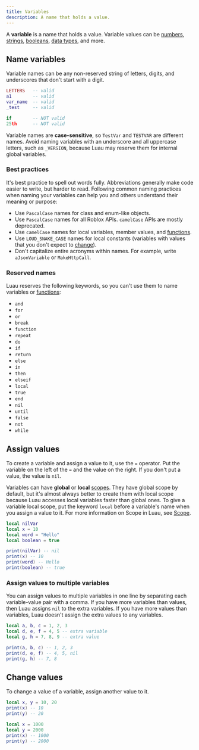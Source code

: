```yaml
---
title: Variables
description: A name that holds a value.
---
```


A **variable** is a name that holds a value. Variable values can be [numbers](./numbers.md), [strings](./strings.md), [booleans](./booleans.md), [data types](/reference/engine/datatypes), and more.

## Name variables

Variable names can be any non-reserved string of letters, digits, and underscores that don't start with a digit.

```lua
LETTERS   -- valid
a1        -- valid
var_name  -- valid
_test     -- valid

if        -- NOT valid
25th      -- NOT valid
```

Variable names are **case-sensitive**, so `TestVar` and `TESTVAR` are different names. Avoid naming variables with an underscore and all uppercase letters, such as `_VERSION`, because Luau may reserve them for internal global variables.

### Best practices

It's best practice to spell out words fully. Abbreviations generally make code easier to write, but harder to read. Following common naming practices when naming your variables can help you and others understand their meaning or purpose:

- Use `PascalCase` names for class and enum-like objects.
- Use `PascalCase` names for all Roblox APIs. `camelCase` APIs are mostly deprecated.
- Use `camelCase` names for local variables, member values, and [functions](./functions.md).
- Use `LOUD_SNAKE_CASE` names for local constants (variables with values that you don't expect to [change](#change-values)).
- Don't capitalize entire acronyms within names. For example, write `aJsonVariable` or `MakeHttpCall`.

### Reserved names

Luau reserves the following keywords, so you can't use them to name variables or [functions](./functions.md):

- `and`
- `for`
- `or`
- `break`
- `function`
- `repeat`
- `do`
- `if`
- `return`
- `else`
- `in`
- `then`
- `elseif`
- `local`
- `true`
- `end`
- `nil`
- `until`
- `false`
- `not`
- `while`

## Assign values

To create a variable and assign a value to it, use the `=` operator. Put the variable on the left of the `=` and the value on the right. If you don't put a value, the value is `nil`.

Variables can have **global** or **local** [scopes](./scope.md). They have global scope by default, but it's almost always better to create them with local scope because Luau accesses local variables faster than global ones. To give a variable local scope, put the keyword `local` before a variable's name when you assign a value to it. For more information on Scope in Luau, see [Scope](./scope.md).

```lua
local nilVar
local x = 10
local word = "Hello"
local boolean = true

print(nilVar) -- nil
print(x) -- 10
print(word) -- Hello
print(boolean) -- true
```

### Assign values to multiple variables

You can assign values to multiple variables in one line by separating each variable-value pair with a comma. If you have more variables than values, then Luau assigns `nil` to the extra variables. If you have more values than variables, Luau doesn't assign the extra values to any variables.

```lua
local a, b, c = 1, 2, 3
local d, e, f = 4, 5 -- extra variable
local g, h = 7, 8, 9 -- extra value

print(a, b, c) -- 1, 2, 3
print(d, e, f) -- 4, 5, nil
print(g, h) -- 7, 8
```

## Change values

To change a value of a variable, assign another value to it.

```lua
local x, y = 10, 20
print(x) -- 10
print(y) -- 20

local x = 1000
local y = 2000
print(x) -- 1000
print(y) -- 2000
```

